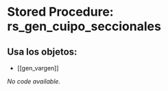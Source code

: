 # Stored Procedure: rs_gen_cuipo_seccionales

## Usa los objetos:
- [[gen_vargen]]

*No code available.*
